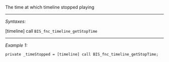 The time at which timeline stopped playing


---
*Syntaxes:*

[timeline] call `BIS_fnc_timeline_getStopTime`

---
*Example 1:*

```sqf
private _timeStopped = [timeline] call BIS_fnc_timeline_getStopTime;
```